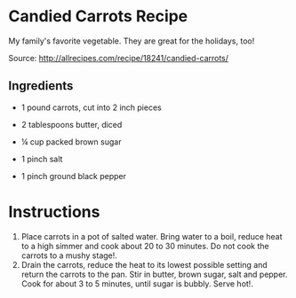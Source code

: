 # Candied Carrots Recipe

My family's favorite vegetable. They are great for the holidays, too!

Source: http://allrecipes.com/recipe/18241/candied-carrots/

## Ingredients

-   1 pound carrots, cut into 2 inch pieces

-   2 tablespoons butter, diced

-   ¼ cup packed brown sugar

-   1 pinch salt

-   1 pinch ground black pepper

# Instructions

1. Place carrots in a pot of salted water. Bring water to a boil, reduce heat to a high simmer and cook about 20 to 30 minutes. Do not cook the carrots to a mushy stage!.
2. Drain the carrots, reduce the heat to its lowest possible setting and return the carrots to the pan. Stir in butter, brown sugar, salt and pepper. Cook for about 3 to 5 minutes, until sugar is bubbly. Serve hot!.
